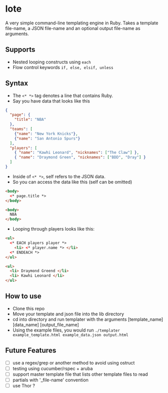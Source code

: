 # lote
A very simple command-line templating engine in Ruby. Takes a template file-name,
a JSON file-name and an optional output file-name as arguments.

## Supports
* Nested looping constructs using `each`
* Flow control keywords `if, else, elsif, unless`

## Syntax
* The `<* *>` tag denotes a line that contains Ruby.
* Say you have data that looks like this
```json
{
  "page": {
    "title": "NBA"
  },
  "teams": [
    {"name": "New York Knicks"},
    {"name": "San Antonio Spurs"}
  ],
  "players": [
    { "name": "Kawhi Leonard", "nicknames": ["The Claw"] },
    { "name": "Draymond Green", "nicknames": ["BDD", "Dray"] }
  ]
}
```
* Inside of `<* *>`, self refers to the JSON data.
* So you can access the data like this (self can be omitted)
```html
<body>
  <* page.title *>
</body>
```
```html
<body>
  NBA
</body>
```
* Looping through players looks like this:
```html
<ul>
  <* EACH players player *>
    <li> <* player.name *> </li>
  <* ENDEACH *>
</ul>
```
```html
<ul>
  <li> Draymond Greend </li>
  <li> Kawhi Leonard </li>
</ul>
```

## How to use
* Clone this repo
* Move your template and json file into the lib directory
* cd into directory and run templater with the arguments [template_name] [data_name] [output_file_name]
* Using the example files, you would run `./templater example_template.html example_data.json output.html`

## Future Features
- [ ] use a regex/grep or another method to avoid using ostruct
- [ ] testing using cucumber/rspec + aruba
- [ ] support master template file that lists other template files to read
- [ ] partials with '\_file-name' convention
- [ ] use Thor ?
